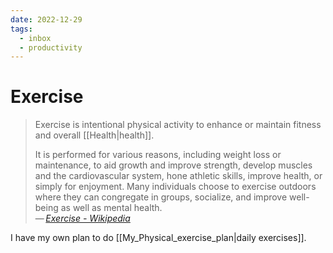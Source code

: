 ```yaml
---
date: 2022-12-29
tags:
  - inbox
  - productivity
---
```


# Exercise

> Exercise is intentional physical activity to enhance or maintain fitness and
> overall [[Health|health]].
>
> It is performed for various reasons, including weight loss or maintenance, to
> aid growth and improve strength, develop muscles and the cardiovascular
> system, hone athletic skills, improve health, or simply for enjoyment. Many
> individuals choose to exercise outdoors where they can congregate in groups,
> socialize, and improve well-being as well as mental health.\
> — <cite>[Exercise - Wikipedia](https://en.wikipedia.org/wiki/Exercise)</cite>

I have my own plan to do [[My_Physical_exercise_plan|daily exercises]].
